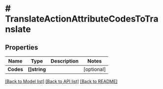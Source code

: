 # # TranslateActionAttributeCodesToTranslate


## Properties 


Name | Type | Description | Notes
------------ | ------------- | ------------- | -------------
**Codes**| **[]string** |   | [optional]


[[Back to Model list]](../../README.md#models) [[Back to API list]](../../README.md#endpoints) [[Back to README]](../../README.md)

